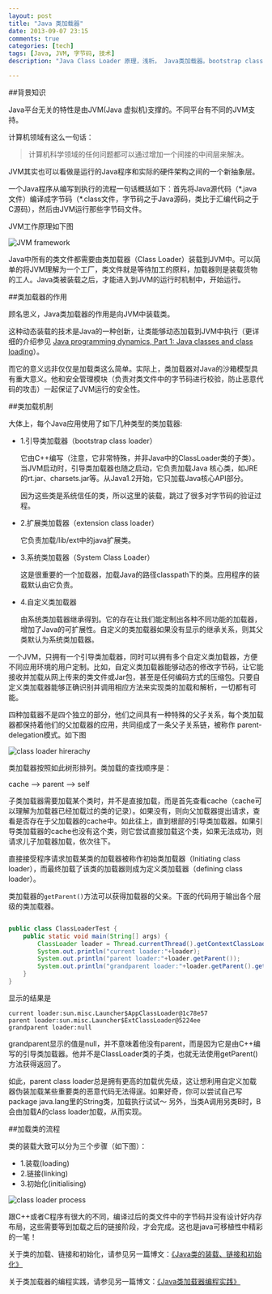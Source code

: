 ```yaml
---
layout: post
title: "Java 类加载器"
date: 2013-09-07 23:15
comments: true
categories: [tech]
tags: [Java, JVM, 字节码, 技术]
description: "Java Class Loader 原理，浅析。 Java类加载器。bootstrap class loader，extension class loader，System Class Loader"

---
```


##背景知识

Java平台无关的特性是由JVM(Java 虚拟机)支撑的。不同平台有不同的JVM支持。

计算机领域有这么一句话：

> 计算机科学领域的任何问题都可以通过增加一个间接的中间层来解决。

JVM其实也可以看做是运行的Java程序和实际的硬件架构之间的一个新抽象层。

一个Java程序从编写到执行的流程一句话概括如下：首先将Java源代码（\*.java文件）编译成字节码（\*.class文件，字节码之于Java源码，类比于汇编代码之于C源码），然后由JVM运行那些字节码文件。

JVM工作原理如下图

![JVM framework](https://dl.dropboxusercontent.com/u/64021093/Java%20Classloader/JVM%E5%B7%A5%E4%BD%9C%E5%8E%9F%E7%90%86.gif)


Java中所有的类文件都需要由类加载器（Class Loader）装载到JVM中。可以简单的将JVM理解为一个工厂，类文件就是等待加工的原料，加载器则是装载货物的工人。Java类被装载之后，才能进入到JVM的运行时机制中，开始运行。


##类加载器的作用

顾名思义，Java类加载器的作用是向JVM中装载类。

这种动态装载的技术是Java的一种创新，让类能够动态加载到JVM中执行（更详细的介绍参见 [Java programming dynamics, Part 1: Java classes and class loading](http://www.ibm.com/developerworks/java/library/j-dyn0429/)）。 

<!--more-->

而它的意义远非仅仅是加载类这么简单。实际上，类加载器对Java的沙箱模型具有重大意义。他和安全管理模块（负责对类文件中的字节码进行校验，防止恶意代码的攻击）一起保证了JVM运行的安全性。

##类加载机制

大体上，每个Java应用使用了如下几种类型的类加载器:  

* 1.引导类加载器（bootstrap class loader）

	它由C++编写（注意，它非常特殊，并非Java中的ClassLoader类的子类）。当JVM启动时，引导类加载器也随之启动，它负责加载Java 核心类，如JRE的rt.jar、charsets.jar等。从Java1.2开始，它只加载Java核心API部分。

	因为这些类是系统信任的类，所以这里的装载，跳过了很多对字节码的验证过程。
	
* 2.扩展类加载器（extension class loader）
  
   它负责加载/lib/ext中的java扩展类。
   
* 3.系统类加载器（System Class Loader）
  
  这是很重要的一个加载器，加载Java的路径classpath下的类。应用程序的装载默认由它负责。

* 4.自定义类加载器

   由系统类加载器继承得到。它的存在让我们能定制出各种不同功能的加载器，增加了Java的可扩展性。自定义的类加载器如果没有显示的继承关系，则其父类默认为系统类加载器。

一个JVM，只拥有一个引导类加载器，同时可以拥有多个自定义类加载器，方便不同应用环境的用户定制。比如，自定义类加载器能够动态的修改字节码，让它能接收并加载从网上传来的类文件或Jar包，甚至是任何编码方式的压缩包。只要自定义类加载器能够正确识别并调用相应方法来实现类的加载和解析，一切都有可能。

四种加载器不是四个独立的部分，他们之间具有一种特殊的父子关系，每个类加载器都保持着他们的父加载器的应用，共同组成了一条父子关系链，被称作 parent-delegation模式。如下图

![class loader hirerachy](https://dl.dropboxusercontent.com/u/64021093/Java%20Classloader/java%20classloader%20hierachy.gif)

类加载器按照如此树形排列。类加载的查找顺序是：

cache --> parent --> self

子类加载器需要加载某个类时，并不是直接加载，而是首先查看cache（cache可以理解为加载器已经加载过的类的记录）。如果没有，则向父加载器提出请求，查看是否存在于父加载器的cache中。如此往上，直到根部的引导类加载器。如果引导类加载器的cache也没有这个类，则它尝试直接加载这个类，如果无法成功，则请求儿子加载器加载，依次往下。

直接接受程序请求加载某类的加载器被称作初始类加载器（Initiating class loader），而最终加载了该类的加载器则成为定义类加载器（defining class loader）。

类加载器的`getParent()`方法可以获得加载器的父亲。下面的代码用于输出各个层级的类加载器。

```java

public class ClassLoaderTest {    
    public static void main(String[] args) {    
        ClassLoader loader = Thread.currentThread().getContextClassLoader();    
        System.out.println("current loader:"+loader);    
        System.out.println("parent loader:"+loader.getParent());    
        System.out.println("grandparent loader:"+loader.getParent().getParent());    
    }    
}    

```

显示的结果是

```
current loader:sun.misc.Launcher$AppClassLoader@1c78e57
parent loader:sun.misc.Launcher$ExtClassLoader@5224ee
grandparent loader:null

```

grandparent显示的值是null，并不意味着他没有parent，而是因为它是由C++编写的引导类加载器。他并不是ClassLoader类的子类，也就无法使用getParent()方法获得返回了。

如此，parent class loader总是拥有更高的加载优先级，这让想利用自定义加载器伪装加载某些重要类的恶意代码无法得逞。如果好奇，你可以尝试自己写package java.lang里的String类，加载执行试试～
另外，当类A调用另类B时，B会由加载A的class loader加载，从而实现。



##加载类的流程

类的装载大致可以分为三个步骤（如下图）：

* 1.装载(loading)
* 2.链接(linking)
* 3.初始化(initialising)

![class loader process](https://dl.dropboxusercontent.com/u/64021093/Java%20Classloader/ClassLoaderProcess.gif)

跟C++或者C程序有很大的不同，编译过后的类文件中的字节码并没有设计好内存布局，这些需要等到加载之后的链接阶段，才会完成。这也是java可移植性中精彩的一笔！

关于类的加载、链接和初始化，请参见另一篇博文：[《Java类的装载、链接和初始化》](http://biaobiaoqi.github.io/blog/2013/09/08/java-class-loading-linking-and-initialising/)

关于类加载器的编程实践，请参见另一篇博文：[《Java类加载器编程实践》](http://biaobiaoqi.github.io/blog/2013/09/08/java-class-loader-in-practice/)
